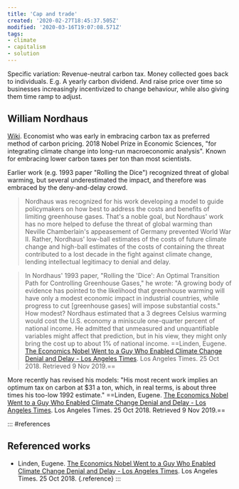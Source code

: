 ```yaml
---
title: 'Cap and trade'
created: '2020-02-27T18:45:37.505Z'
modified: '2020-03-16T19:07:08.571Z'
tags:
- climate
- capitalism
- solution
---
```



Specific variation: Revenue-neutral carbon tax. Money collected goes back to individuals. E.g. A yearly carbon dividend. And raise price over time so businesses increasingly incentivized to change behaviour, while also giving them time ramp to adjust.

## William Nordhaus

[Wiki](https://en.wikipedia.org/wiki/William_Nordhaus). Economist who was early in embracing carbon tax as preferred method of carbon pricing. 2018 Nobel Prize in Economic Sciences, "for integrating climate change into long-run macroeconomic analysis". Known for embracing lower carbon taxes per ton than most scientists.

Earlier work (e.g. 1993 paper "Rolling the Dice") recognized threat of global warming, but several underestimated the impact, and therefore was embraced by the deny-and-delay crowd.

> Nordhaus was recognized for his work developing a model to guide policymakers on how best to address the costs and benefits of limiting greenhouse gases. That's a noble goal, but Nordhaus' work has no more helped to defuse the threat of global warming than Neville Chamberlain's appeasement of Germany prevented World War II. Rather, Nordhaus' low-ball estimates of the costs of future climate change and high-ball estimates of the costs of containing the threat contributed to a lost decade in the fight against climate change, lending intellectual legitimacy to denial and delay.

> In Nordhaus' 1993 paper, "Rolling the 'Dice': An Optimal Transition Path for Controlling Greenhouse Gases," he wrote: "A growing body of evidence has pointed to the likelihood that greenhouse warming will have only a modest economic impact in industrial countries, while progress to cut \[greenhouse gases\] will impose substantial costs." How modest? Nordhaus estimated that a 3 degrees Celsius warming would cost the U.S. economy a miniscule one-quarter percent of national income. He admitted that unmeasured and unquantifiable variables might affect that prediction, but in his view, they might only bring the cost up to about 1% of national income. ==Linden, Eugene. [The Economics Nobel Went to a Guy Who Enabled Climate Change Denial and Delay - Los Angeles Times](https://www.latimes.com/opinion/op-ed/la-oe-linden-nobel-economics-mistake-20181025-story.html). Los Angeles Times. 25 Oct 2018. Retrieved 9 Nov 2019.==

More recently has revised his models: "His most recent work implies an optimum tax on carbon at \$31 a ton, which, in real terms, is about three times his too-low 1992 estimate." ==Linden, Eugene. [The Economics Nobel Went to a Guy Who Enabled Climate Change Denial and Delay - Los Angeles Times](https://www.latimes.com/opinion/op-ed/la-oe-linden-nobel-economics-mistake-20181025-story.html). Los Angeles Times. 25 Oct 2018. Retrieved 9 Nov 2019.==

::: #references

## Referenced works

* Linden, Eugene. [The Economics Nobel Went to a Guy Who Enabled Climate Change Denial and Delay - Los Angeles Times](https://www.latimes.com/opinion/op-ed/la-oe-linden-nobel-economics-mistake-20181025-story.html). Los Angeles Times. 25 Oct 2018. {.reference}
:::
